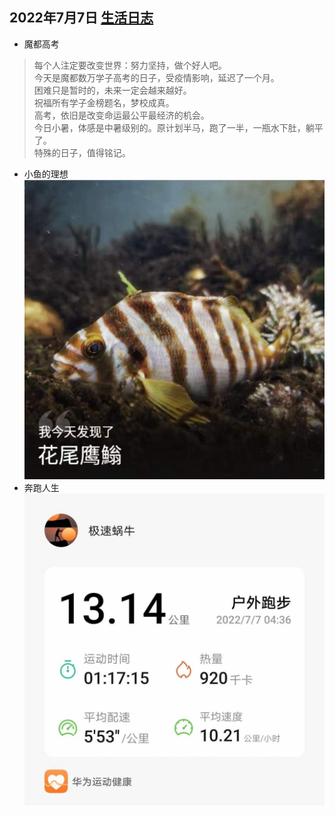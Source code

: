 ## 2022年7月7日  [生活日志](../life.md)
- 魔都高考
> 每个人注定要改变世界：努力坚持，做个好人吧。  
今天是魔都数万学子高考的日子，受疫情影响，延迟了一个月。  
困难只是暂时的，未来一定会越来越好。  
祝福所有学子金榜题名，梦校成真。  
高考，依旧是改变命运最公平最经济的机会。  
今日小暑，体感是中暑级别的。原计划半马，跑了一半，一瓶水下肚，躺平了。  
特殊的日子，值得铭记。    
- 小鱼的理想
![](../img/20220707.jpg)
- 奔跑人生  
![](../img/20220707r.jpg)
